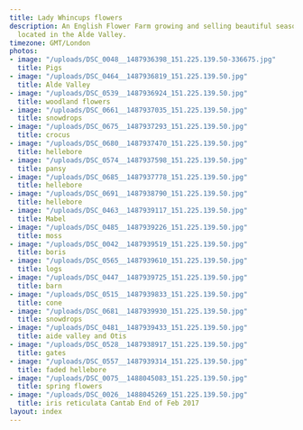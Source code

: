 ```yaml
---
title: Lady Whincups flowers
description: An English Flower Farm growing and selling beautiful seasonal flowers,
  located in the Alde Valley.
timezone: GMT/London
photos:
- image: "/uploads/DSC_0048__1487936398_151.225.139.50-336675.jpg"
  title: Pigs
- image: "/uploads/DSC_0464__1487936819_151.225.139.50.jpg"
  title: Alde Valley
- image: "/uploads/DSC_0539__1487936924_151.225.139.50.jpg"
  title: woodland flowers
- image: "/uploads/DSC_0661__1487937035_151.225.139.50.jpg"
  title: snowdrops
- image: "/uploads/DSC_0675__1487937293_151.225.139.50.jpg"
  title: crocus
- image: "/uploads/DSC_0680__1487937470_151.225.139.50.jpg"
  title: hellebore
- image: "/uploads/DSC_0574__1487937598_151.225.139.50.jpg"
  title: pansy
- image: "/uploads/DSC_0685__1487937778_151.225.139.50.jpg"
  title: hellebore
- image: "/uploads/DSC_0691__1487938790_151.225.139.50.jpg"
  title: hellebore
- image: "/uploads/DSC_0463__1487939117_151.225.139.50.jpg"
  title: Mabel
- image: "/uploads/DSC_0485__1487939226_151.225.139.50.jpg"
  title: moss
- image: "/uploads/DSC_0042__1487939519_151.225.139.50.jpg"
  title: boris
- image: "/uploads/DSC_0565__1487939610_151.225.139.50.jpg"
  title: logs
- image: "/uploads/DSC_0447__1487939725_151.225.139.50.jpg"
  title: barn
- image: "/uploads/DSC_0515__1487939833_151.225.139.50.jpg"
  title: cone
- image: "/uploads/DSC_0681__1487939930_151.225.139.50.jpg"
  title: snowdrops
- image: "/uploads/DSC_0481__1487939433_151.225.139.50.jpg"
  title: aide valley and Otis
- image: "/uploads/DSC_0528__1487938917_151.225.139.50.jpg"
  title: gates
- image: "/uploads/DSC_0557__1487939314_151.225.139.50.jpg"
  title: faded hellebore
- image: "/uploads/DSC_0075__1488045083_151.225.139.50.jpg"
  title: spring flowers
- image: "/uploads/DSC_0026__1488045269_151.225.139.50.jpg"
  title: iris reticulata Cantab End of Feb 2017
layout: index
---
```


